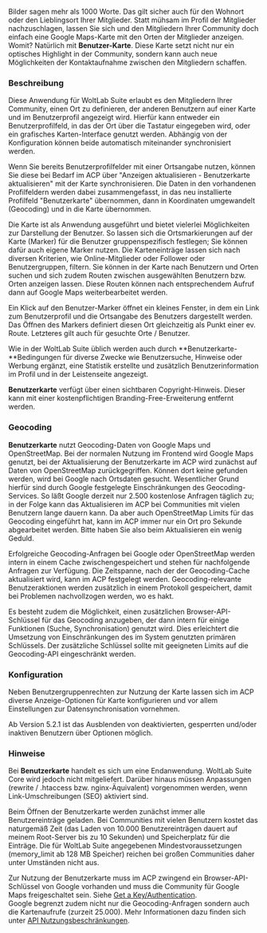 Bilder sagen mehr als 1000 Worte. Das gilt sicher auch für den Wohnort oder den Lieblingsort Ihrer Mitglieder. Statt mühsam im Profil der Mitglieder nachzuschlagen, lassen Sie sich und den Mitgliedern Ihrer Community doch einfach eine Google Maps-Karte mit den Orten der Mitglieder anzeigen. Womit? Natürlich mit  **Benutzer-Karte**. Diese Karte setzt nicht nur ein optisches Highlight in der Community, sondern kann auch neue Möglichkeiten der Kontaktaufnahme zwischen den Mitgliedern schaffen.

### Beschreibung

Diese Anwendung für WoltLab Suite erlaubt es den Mitgliedern Ihrer Community, einen Ort zu definieren, der anderen Benutzern auf einer Karte und im Benutzerprofil angezeigt wird. Hierfür kann entweder ein Benutzerprofilfeld, in das der Ort über die Tastatur eingegeben wird, oder ein grafisches Karten-Interface genutzt werden. Abhängig von der Konfiguration können beide automatisch miteinander synchronisiert werden.

Wenn Sie bereits Benutzerprofilfelder mit einer Ortsangabe nutzen, können Sie diese bei Bedarf im ACP über "Anzeigen aktualisieren - Benutzerkarte aktualisieren" mit der Karte synchronisieren. Die Daten in den vorhandenen Profilfeldern werden dabei zusammengefasst, in das neu installierte Profilfeld "Benutzerkarte" übernommen, dann in Koordinaten umgewandelt (Geocoding) und in die Karte übernommen.

Die Karte ist als Anwendung ausgeführt und bietet vielerlei Möglichkeiten zur Darstellung der Benutzer. So lassen sich die Ortsmarkierungen auf der Karte (Marker) für die Benutzer gruppenspezifisch festlegen; Sie können dafür auch eigene Marker nutzen. Die Karteneinträge lassen sich nach diversen Kriterien, wie Online-Mitglieder oder Follower oder Benutzergruppen, filtern. Sie können in der Karte nach Benutzern und Orten suchen und sich zudem Routen zwischen ausgewählten Benutzern bzw. Orten anzeigen lassen. Diese Routen können nach entsprechendem Aufruf dann auf Google Maps weiterbearbeitet werden.

Ein Klick auf den Benutzer-Marker öffnet ein kleines Fenster, in dem ein Link zum Benutzerprofil und die Ortsangabe des Benutzers dargestellt werden. Das Öffnen des Markers definiert diesen Ort gleichzeitig als Punkt einer ev. Route. Letzteres gilt auch für gesuchte Orte / Benutzer.

Wie in der WoltLab Suite üblich werden auch durch  **Benutzerkarte-**Bedingungen für diverse Zwecke wie Benutzersuche, Hinweise oder Werbung ergänzt, eine Statistik erstellte und zusätzlich Benutzerinformation im Profil und in der Leistenseite angezeigt.

**Benutzerkarte** verfügt über einen sichtbaren Copyright-Hinweis. Dieser kann mit einer kostenpflichtigen Branding-Free-Erweiterung entfernt werden.

### Geocoding

**Benutzerkarte** nutzt Geocoding-Daten von Google Maps und OpenStreetMap. Bei der normalen Nutzung im Frontend wird Google Maps genutzt, bei der Aktualisierung der Benutzerkarte im ACP wird zunächst auf Daten von OpenStreetMap zurückgegriffen. Können dort keine gefunden werden, wird bei Google nach Ortsdaten gesucht. Wesentlicher Grund hierfür sind durch Google festgelegte Einschränkungen des Geocoding-Services. So läßt Google derzeit nur 2.500 kostenlose Anfragen täglich zu; in der Folge kann das Aktualisieren im ACP bei Communities mit vielen Benutzern lange dauern kann. Da aber auch OpenStreetMap Limits für das Geocoding eingeführt hat, kann im ACP immer nur ein Ort pro Sekunde abgearbeitet werden. Bitte haben Sie also beim Aktualisieren ein wenig Geduld.

Erfolgreiche Geocoding-Anfragen bei Google oder OpenStreetMap werden intern in einem Cache zwischengespeichert und stehen für nachfolgende Anfragen zur Verfügung. Die Zeitspanne, nach der der Geocoding-Cache aktualisiert wird, kann im ACP festgelegt werden. Geocoding-relevante Benutzeraktionen werden zusätzlich in einem Protokoll gespeichert, damit bei Problemen nachvollzogen werden, wo es hakt.

Es besteht zudem die Möglichkeit, einen zusätzlichen Browser-API-Schlüssel für das Geocoding anzugeben, der dann intern für einige Funktionen (Suche, Synchronisation) genutzt wird. Dies erleichtert die Umsetzung von Einschränkungen des im System genutzten primären Schlüssels. Der zusätzliche Schlüssel sollte mit geeigneten Limits auf die Geocoding-API eingeschränkt werden.

### Konfiguration

Neben Benutzergruppenrechten zur Nutzung der Karte lassen sich im ACP diverse Anzeige-Optionen für Karte konfigurieren und vor allem Einstellungen zur Datensynchronisation vornehmen.

Ab Version 5.2.1 ist das Ausblenden von deaktivierten, gesperrten und/oder inaktiven Benutzern über Optionen möglich.

### Hinweise

Bei  **Benutzerkarte** handelt es sich um eine Endanwendung. WoltLab Suite Core wird jedoch nicht mitgeliefert. Darüber hinaus müssen Anpassungen (rewrite / .htaccess bzw. nginx-Äquivalent) vorgenommen werden, wenn Link-Umschreibungen (SEO) aktiviert sind.

Beim Öffnen der Benutzerkarte werden zunächst immer alle Benutzereinträge geladen. Bei Communities mit vielen Benutzern kostet das naturgemäß Zeit (das Laden von 10.000 Benutzereinträgen dauert auf meinem Root-Server bis zu 10 Sekunden) und Speicherplatz für die Einträge. Die für WoltLab Suite angegebenen Mindestvoraussetzungen (memory_limit ab 128 MB Speicher) reichen bei großen Communities daher unter Umständen nicht aus.

Zur Nutzung der Benutzerkarte muss im ACP zwingend ein Browser-API-Schlüssel von Google vorhanden und muss die Community für Google Maps freigeschaltet sein. Siehe  [Get a Key/Authentication](https://developers.google.com/maps/documentation/javascript/get-api-key).  
Google begrenzt zudem nicht nur die Geocoding-Anfragen sondern auch die Kartenaufrufe (zurzeit 25.000). Mehr Informationen dazu finden sich unter  [API Nutzungsbeschränkungen](https://developers.google.com/maps/documentation/javascript/usage).